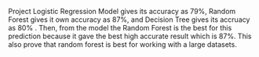 Project
Logistic Regression Model gives its accuracy as 79%, Random Forest gives it own
accuracy as 87%, and Decision Tree gives its accruacy as 80% . Then, from the model the
Random Forest is the best for this prediction because it gave the best high accurate result which
is 87%. This also prove that random forest is best for working with a large datasets.
